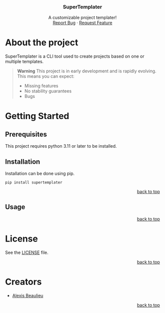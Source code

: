 <a name="readme-top"></a>

<div align="center">
  <h3 align="center">SuperTemplater</h3>

  <p align="center">
    A customizable project templater!
    <br />
    <a href="https://github.com/alexisbeaulieu97/SuperTemplater/issues">Report Bug</a>
    ·
    <a href="https://github.com/alexisbeaulieu97/SuperTemplater/issues">Request Feature</a>
  </p>
</div>

# About the project

SuperTemplater is a CLI tool used to create projects based on one or multiple templates.

> **Warning** This project is in early development and is rapidly evolving.
> This means you can expect:
> * Missing features
> * No stability guarantees
> * Bugs

# Getting Started

## Prerequisites

This project requires python 3.11 or later to be installed.

## Installation

Installation can be done using pip.
```shell
pip install supertemplater
```

<p align="right"><a href="#readme-top">back to top</a></p>

## Usage

<p align="right"><a href="#readme-top">back to top</a></p>

# License

See the [LICENSE](LICENSE) file.

<p align="right"><a href="#readme-top">back to top</a></p>

# Creators

* [Alexis Beaulieu](https://www.linkedin.com/in/alexisbeaulieu/)

<p align="right"><a href="#readme-top">back to top</a></p>
